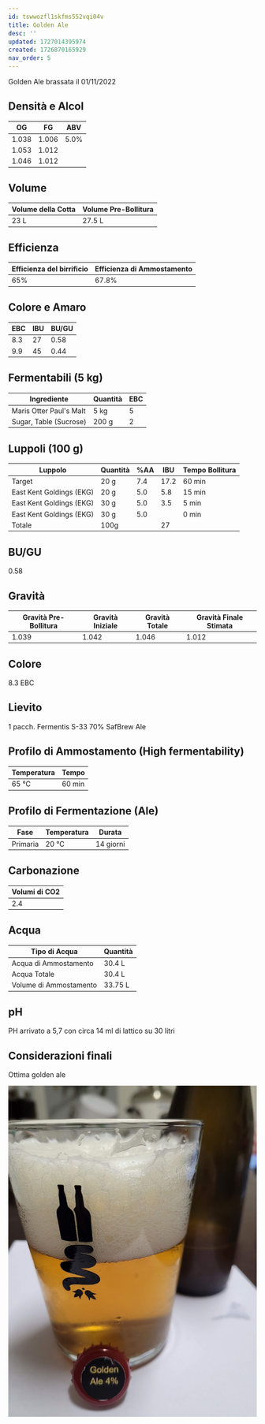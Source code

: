 ```yaml
---
id: tswwozfl1skfms552vqi04v
title: Golden Ale
desc: ''
updated: 1727014395974
created: 1726870165929
nav_order: 5
---
```

Golden Ale brassata il 01/11/2022

## Densità e Alcol

| OG    | FG    | ABV  |
| ----- | ----- | ---- |
| 1.038 | 1.006 | 5.0% |
| 1.053 | 1.012 |      |
| 1.046 | 1.012 |      |

## Volume

| Volume della Cotta | Volume Pre-Bollitura |
| ------------------ | -------------------- |
| 23 L               | 27.5 L               |

## Efficienza

| Efficienza del birrificio | Efficienza di Ammostamento |
| ------------------------- | -------------------------- |
| 65%                       | 67.8%                      |

## Colore e Amaro

| EBC | IBU | BU/GU |
| --- | --- | ----- |
| 8.3 | 27  | 0.58  |
| 9.9 | 45  | 0.44  |

## Fermentabili (5 kg)

| Ingrediente             | Quantità | EBC |
| ----------------------- | -------- | --- |
| Maris Otter Paul's Malt | 5 kg     | 5   |
| Sugar, Table (Sucrose)  | 200 g    | 2   |

## Luppoli (100 g)

| Luppolo                  | Quantità | %AA | IBU  | Tempo Bollitura |
| ------------------------ | -------- | --- | ---- | --------------- |
| Target                   | 20 g     | 7.4 | 17.2 | 60 min          |
| East Kent Goldings (EKG) | 20 g     | 5.0 | 5.8  | 15 min          |
| East Kent Goldings (EKG) | 30 g     | 5.0 | 3.5  | 5 min           |
| East Kent Goldings (EKG) | 30 g     | 5.0 |      | 0 min           |
| Totale                   | 100g     |     | 27   |                 |

## BU/GU

0.58

## Gravità

| Gravità Pre-Bollitura | Gravità Iniziale | Gravità Totale | Gravità Finale Stimata |
| --------------------- | ---------------- | -------------- | ---------------------- |
| 1.039                 | 1.042            | 1.046          | 1.012                  |

## Colore

8.3 EBC

## Lievito

1 pacch. Fermentis S-33 70% SafBrew Ale

## Profilo di Ammostamento (High fermentability)

| Temperatura | Tempo  |
| ----------- | ------ |
| 65 ℃        | 60 min |

## Profilo di Fermentazione (Ale)

| Fase     | Temperatura | Durata    |
| -------- | ----------- | --------- |
| Primaria | 20 ℃        | 14 giorni |

## Carbonazione

| Volumi di CO2 |
| ------------- |
| 2.4           |

## Acqua

| Tipo di Acqua          | Quantità |
| ---------------------- | -------- |
| Acqua di Ammostamento  | 30.4 L   |
| Acqua Totale           | 30.4 L   |
| Volume di Ammostamento | 33.75 L  |

## pH

PH arrivato a 5,7 con circa 14 ml di lattico su 30 litri

## Considerazioni finali

Ottima golden ale

![ga](./assets/images/2024-09-22-16-13-10.png)

